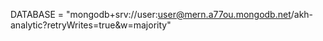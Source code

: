 DATABASE = "mongodb+srv://user:user@mern.a77ou.mongodb.net/akh-analytic?retryWrites=true&w=majority"
